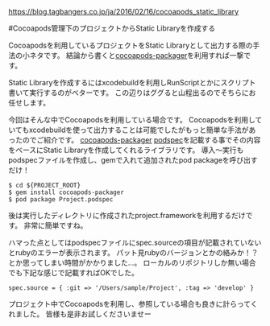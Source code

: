 https://blog.tagbangers.co.jp/ja/2016/02/16/cocoapods_static_library

#Cocoapods管理下のプロジェクトからStatic Libraryを作成する

Cocoapodsを利用しているプロジェクトをStatic Libraryとして出力する際の手法の小ネタです。
結論から書くと[cocoapods-packager](https://github.com/CocoaPods/cocoapods-packager)を利用すれば一撃です。

Static Libraryを作成するにはxcodebuildを利用しRunScriptとかにスクリプト書いて実行するのがベターです。
この辺りはググると山程出るのでそちらにお任せします。

今回はそんな中でCocoapodsを利用している場合です。
Cocoapodsを利用していてもxcodebuildを使って出力することは可能でしたがもっと簡単な手法があったのでご紹介です。
[cocoapods-packager](https://github.com/CocoaPods/cocoapods-packager)
[podspec](https://guides.cocoapods.org/syntax/podspec.html)を記載する事でその内容をベースにStatic Libraryを作成してくれるライブラリです。
導入〜実行もpodspecファイルを作成し、gemで入れて追加されたpod packageを呼び出すだけ！
```
$ cd ${PROJECT_ROOT}
$ gem install cocoapods-packager
$ pod package Project.podspec
```
後は実行したディレクトリに作成されたproject.frameworkを利用するだけです。
非常に簡単ですね。

ハマった点としてはpodspecファイルにspec.sourceの項目が記載されていないとrubyのエラーが表示されます。
パット見rubyのバージョンとかの絡みか！？とか思ってしまい時間がかかりました…。
ローカルのリポジトリしか無い場合でも下記な感じで記載すればOKでした。
```
spec.source = { :git => '/Users/sample/Project', :tag => 'develop' }
```

プロジェクト中でCocoapodsを利用し、参照している場合も良きに計らってくれました。
皆様も是非お試しくださいませー